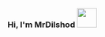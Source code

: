 ### Hi, I'm MrDilshod <img src="https://media0.giphy.com/media/gM5qFksULw54NMWyry/giphy.gif?cid=ecf05e47j4x7wq8mewokfsp77yewmjighy3m69304kudi7gf&rid=giphy.gif&ct=s" width="40px">
